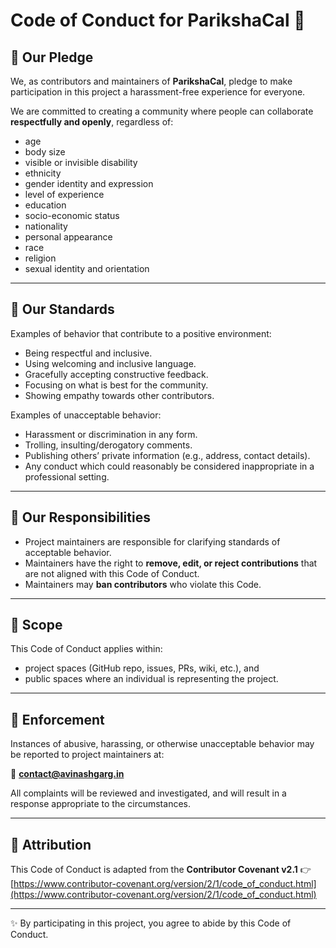 # Code of Conduct for ParikshaCal 🤝

## 📌 Our Pledge

We, as contributors and maintainers of **ParikshaCal**, pledge to make participation in this project a harassment-free experience for everyone.

We are committed to creating a community where people can collaborate **respectfully and openly**, regardless of:

* age
* body size
* visible or invisible disability
* ethnicity
* gender identity and expression
* level of experience
* education
* socio-economic status
* nationality
* personal appearance
* race
* religion
* sexual identity and orientation

---

## 📌 Our Standards

Examples of behavior that contribute to a positive environment:

* Being respectful and inclusive.
* Using welcoming and inclusive language.
* Gracefully accepting constructive feedback.
* Focusing on what is best for the community.
* Showing empathy towards other contributors.

Examples of unacceptable behavior:

* Harassment or discrimination in any form.
* Trolling, insulting/derogatory comments.
* Publishing others’ private information (e.g., address, contact details).
* Any conduct which could reasonably be considered inappropriate in a professional setting.

---

## 📌 Our Responsibilities

* Project maintainers are responsible for clarifying standards of acceptable behavior.
* Maintainers have the right to **remove, edit, or reject contributions** that are not aligned with this Code of Conduct.
* Maintainers may **ban contributors** who violate this Code.

---

## 📌 Scope

This Code of Conduct applies within:

* project spaces (GitHub repo, issues, PRs, wiki, etc.), and
* public spaces where an individual is representing the project.

---

## 📌 Enforcement

Instances of abusive, harassing, or otherwise unacceptable behavior may be reported to project maintainers at:

📧 **contact@avinashgarg.in**

All complaints will be reviewed and investigated, and will result in a response appropriate to the circumstances.

---

## 📌 Attribution

This Code of Conduct is adapted from the **Contributor Covenant v2.1**
👉 [https://www.contributor-covenant.org/version/2/1/code_of_conduct.html](https://www.contributor-covenant.org/version/2/1/code_of_conduct.html)

---

✨ By participating in this project, you agree to abide by this Code of Conduct.